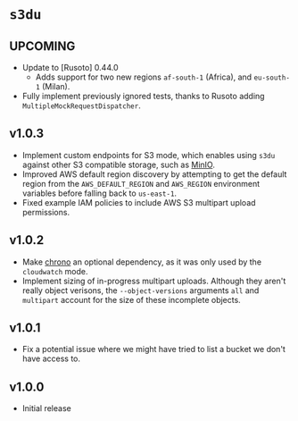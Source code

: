 # `s3du`

## UPCOMING

  - Update to [Rusoto] 0.44.0
    - Adds support for two new regions `af-south-1` (Africa), and `eu-south-1`
      (Milan).
  - Fully implement previously ignored tests, thanks to Rusoto adding
    `MultipleMockRequestDispatcher`.

## v1.0.3

  - Implement custom endpoints for S3 mode, which enables using `s3du` against
    other S3 compatible storage, such as [MinIO].
  - Improved AWS default region discovery by attempting to get the default
    region from the `AWS_DEFAULT_REGION` and `AWS_REGION` environment variables
    before falling back to `us-east-1`.
  - Fixed example IAM policies to include AWS S3 multipart upload permissions.

## v1.0.2

  - Make [chrono] an optional dependency, as it was only used by the
    `cloudwatch` mode.
  - Implement sizing of in-progress multipart uploads. Although they aren't
    really object verisons, the `--object-versions` arguments `all` and
    `multipart` account for the size of these incomplete objects.

## v1.0.1

  - Fix a potential issue where we might have tried to list a bucket we don't
    have access to.

## v1.0.0

  - Initial release

<!-- links -->
[chrono]: https://crates.io/crates/chrono
[MinIO]: https://min.io/
